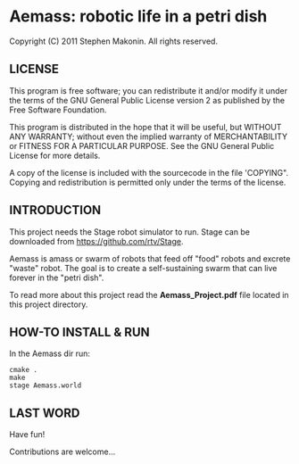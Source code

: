 Aemass: robotic life in a petri dish
=====================================

Copyright (C) 2011 Stephen Makonin. All rights reserved.


LICENSE
--------
This program is free software; you can redistribute it and/or modify
it under the terms of the GNU General Public License version 2 as
published by the Free Software Foundation.
 
This program is distributed in the hope that it will be useful, but
WITHOUT ANY WARRANTY; without even the implied warranty of
MERCHANTABILITY or FITNESS FOR A PARTICULAR PURPOSE.  See the GNU
General Public License for more details.

A copy of the license is included with the sourcecode in the file
'COPYING". Copying and redistribution is permitted only under the
terms of the license.


INTRODUCTION
-------------
This project needs the Stage robot simulator to run. Stage can be 
downloaded from https://github.com/rtv/Stage.

Aemass is amass or swarm of robots that feed off "food" robots and 
excrete "waste" robot. The goal is to create a self-sustaining swarm
that can live forever in the "petri dish".

To read more about this project read the **Aemass_Project.pdf** file 
located in this project directory.

HOW-TO INSTALL & RUN
---------------------
In the Aemass dir run:

```
cmake .
make
stage Aemass.world
```


LAST WORD
----------
Have fun!

Contributions are welcome...

